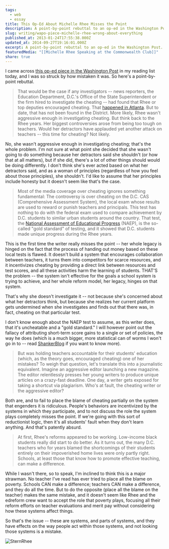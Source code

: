 ```yaml
---
tags:
  - web
  - essay
title: This Op-Ed About Michelle Rhee Misses the Point
description: A point-by-point rebuttal to an op-ed in the Washington Post.
slug: writing/wapo-piece-michelle-rhee-wrong-about-everything
published_at: 2013-01-24T17:55:38.000Z
updated_at: 2014-09-27T19:16:01.000Z
excerpt: A point-by-point rebuttal to an op-ed in the Washington Post.
featuredMedia: "[[Michelle Rhee Speaking at the Commonwealth Club]]"
share: true
---
```


I came across [this op-ed piece in the Washington Post](http://www.washingtonpost.com/opinions/rhee-had-her-flaws-but-she-wasnt-a-cheater/2013/01/11/d84c8fa4-5a90-11e2-88d0-c4cf65c3ad15_story.html "Rhee had her flaws, but she wasn't a cheater") in my reading list today, and I was so struck by how mistaken it was. So here's a point-by-point rebuttal.

> That would be the case if any investigators -- news reporters, the Education Department, D.C.'s Office of the State Superintendent or the firm hired to investigate the cheating -- had found that Rhee or top deputies encouraged cheating. That [happened in Atlanta](http://www.washingtonpost.com/blogs/answer-sheet/post/shocking-details-of-atlanta-cheating-scandal/2011/07/06/gIQAQPhY2H_blog.html "Shocking details of Atlanta cheating scandal"). But to date, that has not been found in the District. More likely, Rhee wasn't aggressive enough in investigating cheating. But think back to the Rhee years. Her biggest controversies arose from being too tough on teachers. Would her detractors have applauded yet another attack on teachers -- this time for cheating? Not likely.

No, she wasn't aggressive enough in investigating cheating; that's the whole problem. I'm not sure at what point she decided that she wasn't going to do something because her detractors said she shouldn't (or how that at all matters), but if she did, there's a lot of other things should would be doing differently. I don't think she's ever acted based on what her detractors said, and as a woman of principles (regardless of how you feel about those principles), she shouldn't. I'd like to assume that her principles include honesty but it doesn't seem like that's the case.

> Most of the media coverage over cheating ignores something fundamental: The controversy is over cheating on the D.C. CAS (Comprehensive Assessment System), the local exam whose results are used to reward or punish teachers and principals. This test has nothing to do with the federal exam used to compare achievement by D.C. students to similar urban students around the country. That test, the [National Assessment of Educational Progress](http://nces.ed.gov/nationsreportcard/) (NAEP), is the so-called "gold standard" of testing, and it showed that D.C. students made unique progress during the Rhee years.

This is the first time the writer really misses the point -- her whole legacy is hinged on the fact that the process of handing out money based on these local tests is flawed. It doesn't build a system that encourages collaboration between teachers, it turns them into competitors for scarce resources, and it incentivizes cheating by providing a direct link between resources and test scores, and all these activities harm the learning of students. THAT'S the problem -- the system isn't effective for the goals a school system is trying to achieve, and her whole reform model, her legacy, hinges on that system.

That's why she doesn't investigate it -- not because she's concerned about what her detractors think, but because she realizes her current platform gets undermined when she investigates and finds out that there was, in fact, cheating on that particular test.

I don't know enough about the NAEP test to assume, as this writer does, that it's uncheatable and a "gold standard." I will however point out the fallacy of attributing short-term score gains to a single or set of policies, the way he does (which is a much bigger, more statistical can of worms I won't go in to -- read [ShankerBlog](http://shankerblog.org/ "Shanker Blog") if you want to know more).

> But was holding teachers accountable for their students' education (which, as the theory goes, encouraged cheating) one of her mistakes? To weigh that question, let's translate this into a journalistic equivalent. Imagine an aggressive editor launching a new magazine. The editor relentlessly presses her young writers to produce unique articles on a crazy-fast deadline. One day, a writer gets exposed for taking a shortcut via plagiarism. Who's at fault, the cheating writer or the aggressive editor?

Both are, and to fail to place the blame of cheating partially on the system that engenders it is ridiculous. People's behaviors are incentivized by the systems in which they participate, and to not discuss the role the system plays completely misses the point. If we're going with this sort of reductionist logic, then it's all students' fault when they don't learn anything. And that's patently absurd.

> At first, Rhee's reforms appeared to be working. Low-income black students really did start to do better. As it turns out, the many D.C. teachers who for years blamed the shortcomings of their students entirely on their impoverished home lives were only partly right. Schools, at least those that know how to promote effective teaching, can make a difference.

While I wasn't there, so to speak, I'm inclined to think this is a major strawman. No teacher I've read has ever tried to place all the blame on poverty. Schools CAN make a difference; teachers CAN make a difference, and they do all the time. But to do the opposite (place all the blame on the teacher) makes the same mistake, and it doesn't seem like Rhee and the edreform crew want to accept the role that poverty plays, focusing all their reform efforts on teacher evaluations and merit pay without considering how these systems affect things.

So that's the issue -- these are systems, and parts of systems, and they have effects on the way people act within those systems, and not looking those systems is a mistake.

![SternRhee](https://static.jamesdigioia.com/uploads/2013/01/stern-michelle-rhee.jpg)

